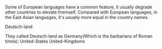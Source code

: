 Some of European languages have a common feature, it usually degrade other countries to elevate themself. 
Compared with European languages, in the East Asian languages, it's usually more equal in the country names.

Deutsch-land

They called Deutsch-land as Germany(Which is the barbarians of Roman times):
United-States
United-Kingdoms